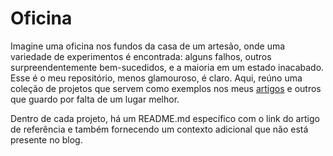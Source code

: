 # Oficina

Imagine uma oficina nos fundos da casa de um artesão, onde uma variedade de experimentos é encontrada:
alguns falhos, outros surpreendentemente bem-sucedidos, e a maioria em um estado inacabado. Esse é o
meu repositório, menos glamouroso, é claro. Aqui, reúno uma coleção de projetos que servem como
exemplos nos meus [artigos](https://filipelsilva.com) e outros que guardo por falta de um lugar melhor.

Dentro de cada projeto, há um README.md específico com o link do artigo de referência e também
fornecendo um contexto adicional que não está presente no blog.
